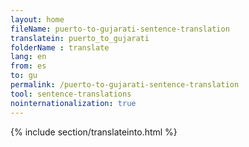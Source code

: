 ```yaml
---
layout: home
fileName: puerto-to-gujarati-sentence-translation
translatein: puerto_to_gujarati
folderName : translate
lang: en
from: es
to: gu
permalink: /puerto-to-gujarati-sentence-translation
tool: sentence-translations
nointernationalization: true
---
```

{% include section/translateinto.html %}
